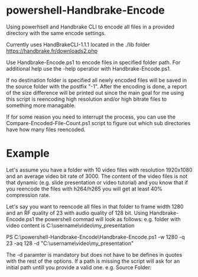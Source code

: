 # powershell-Handbrake-Encode
Using powerhsell and Handbrake CLI to encode all files in a provided directory with the same encode settings.

Currently uses HandBrakeCLI-1.1.1 located in the ./lib folder
https://handbrake.fr/downloads2.php

Use Handbrake-Encode.ps1 to encode files in specified folder path.
For additional help use the -help operatior with Handbrake-Encode.ps1.

If no destination folder is specified all newly encoded files will be saved in the source folder with the postfix "-1".
After the encoding is done, a report of the size difference will be printed out since the main goal for me using this script is reencoding high resolution and/or high bitrate files to something more managable.

If for some reason you need to interrupt the process, you can use the Compare-Encoded-File-Count.ps1 script to figure out which sub directories have how many files reencoded.

# Example
Let's assume you have a folder with 10 video files with resolution 1920x1080 and an average video bit rate of 3000.
The content of the video files is not that dynamic (e.g. slide presentation or video tutorial) and you know that if you reencode the files with h264/h265
you will get at least 40% compression rate. 

Let's say you want to reencode all files in that folder to frame width 1280 and an RF quality of 23 with audio quality of 128 bit.
Using Handbrake-Encode.ps1 the powershell commad will look as follows:
e.g. folder with video content is C:\username\video\my_presentation

PS C:\powershell-Handbrake-Encode\Handbrake-Encode.ps1 -w 1280 -q 23 -aq 128 -d "C:\username\video\my_presentation"

The -d paramter is mandatory but does not have to be defines in quotes with the rest of the options.
If a path is missing the script will ask for an initial path untill you provide a valid one.
e.g. Source Folder: